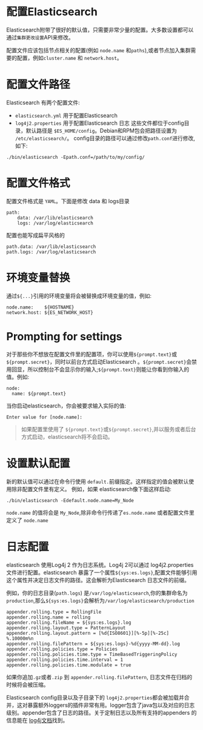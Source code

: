 # 配置Elasticsearch
Elasticsearch附带了很好的默认值，只需要非常少量的配置。大多数设置都可以通过`集群更改设置`API来修改。

配置文件应该包括节点相关的配置(例如 `node.name` 和`paths`),或者节点加入集群需要的配置，例如`cluster.name` 和 `network.host`。

# 配置文件路径
Elasticsearch 有两个配置文件:
* `elasticsearch.yml` 用于配置Elasticsearch 
* `log4j2.properties` 用于配置Elasticsearch 日志
这些文件都位于config目录，默认路径是 `$ES_HOME/config`。Debian和RPM包会把路径设置为 `/etc/elasticsearch/`。
config目录的路径可以通过修改`path.conf`进行修改,如下:
```
./bin/elasticsearch -Epath.conf=/path/to/my/config/
```

# 配置文件格式
配置文件格式是 `YAML`。下面是修改 data 和 logs目录
```
path:
    data: /var/lib/elasticsearch
    logs: /var/log/elasticsearch
```
配置也能写成扁平风格的
```
path.data: /var/lib/elasticsearch
path.logs: /var/log/elasticsearch
```

# 环境变量替换
通过`${...}`引用的环境变量将会被替换成环境变量的值，例如:
```
node.name:    ${HOSTNAME}
network.host: ${ES_NETWORK_HOST}
```

# Prompting for settings
对于那些你不想放在配置文件里的配置项，你可以使用`${prompt.text}`或`${prompt.secret}`，同时以前台方式启动Elasticsearch 。`${prompt.secret}`会禁用回显，所以控制台不会显示你的输入;`${prompt.text}`则能让你看到你输入的值。例如:
```
node:
  name: ${prompt.text}
```
当你启动elasticsearch，你会被要求输入实际的值:
```
Enter value for [node.name]:
```
>如果配置里使用了 `${prompt.text}`或`${prompt.secret}`,并以服务或者后台方式启动，elasticsearch将不会启动。

# 设置默认配置
新的默认值可以通过在命令行使用 `default.`前缀指定。这样指定的值会被默认使用除非配置文件里有定义。
例如，如果  elasticsearch像下面这样启动:
```
./bin/elasticsearch -Edefault.node.name=My_Node
```
`node.name` 的值将会是 `My_Node`,除非命令行传递了`es.node.name` 或者配置文件里定义了 `node.name`

# 日志配置
elasticsearch 使用Log4j 2 作为日志系统。Log4j 2可以通过 log4j2.properties文件进行配置。elasticsearch 暴露了一个属性`${sys:es.logs}`,配置文件能够引用这个属性并决定日志文件的路径。这会解析为Elasticsearch 日志文件的前缀。

例如，你的日志目录(`path.logs`) 是`/var/log/elasticsearch`,你的集群命名为 `production`,那么`${sys:es.logs}`会解析为`/var/log/elasticsearch/production`
```
appender.rolling.type = RollingFile 
appender.rolling.name = rolling
appender.rolling.fileName = ${sys:es.logs}.log 
appender.rolling.layout.type = PatternLayout
appender.rolling.layout.pattern = [%d{ISO8601}][%-5p][%-25c] %.10000m%n
appender.rolling.filePattern = ${sys:es.logs}-%d{yyyy-MM-dd}.log 
appender.rolling.policies.type = Policies
appender.rolling.policies.time.type = TimeBasedTriggeringPolicy 
appender.rolling.policies.time.interval = 1 
appender.rolling.policies.time.modulate = true 
```
如果你追加`.gz`或者`.zip` 到 `appender.rolling.filePattern`, 日志文件在归档的时候将会被压缩。

Elasticsearch config目录以及子目录下的 `log4j2.properties`都会被加载并合并，这对暴露额外loggers的插件非常有用。logger包含了java包以及对应的日志级别。appender包含了日志的路径。关于定制日志以及所有支持的appenders 的信息能在 [log4j文档](http://logging.apache.org/log4j/2.x/manual/configuration.html)找到。


